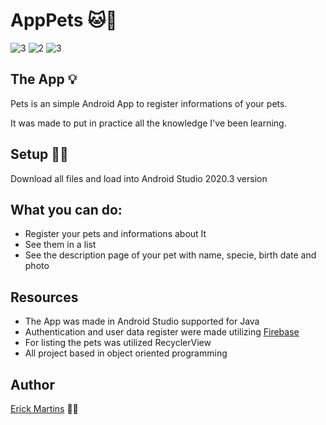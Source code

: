 # AppPets 🐱🐶

![3](https://user-images.githubusercontent.com/84104484/137390866-7344952f-b074-405c-9959-a39161212b99.gif)
![2](https://user-images.githubusercontent.com/84104484/137392333-58030bf4-fcfc-4bad-ada5-c097d6aa92a6.gif)
![3](https://user-images.githubusercontent.com/84104484/137392772-14925831-6c6f-495b-8d46-29cc30cd8101.gif)









## The App 💡

Pets is an simple Android App to register informations of your pets. 

It was made to put in practice all the knowledge I've been learning.

## Setup 👨‍💻

Download all files and load into Android Studio  2020.3 version

## What you can do:
* Register your pets and informations about It
* See them in a list
* See the description page of your pet with name, specie, birth date and photo

## Resources
* The App was made in Android Studio supported for Java
* Authentication and user data register were made utilizing <a href="https://firebase.google.com//">Firebase</a>
* For listing the pets was utilized RecyclerView
* All project based in object oriented programming

## Author
<a href="https://www.linkedin.com/in/erick-martins-09a967208/">Erick Martins</a> 🙋‍♂️

